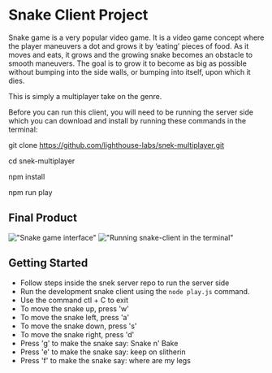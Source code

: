 
# Snake Client Project

Snake game is a very popular video game. It is a video game concept where the player maneuvers a dot and grows it by ‘eating’ pieces of food. As it moves and eats, it grows and the growing snake becomes an obstacle to smooth maneuvers. The goal is to grow it to become as big as possible without bumping into the side walls, or bumping into itself, upon which it dies.

This is simply a multiplayer take on the genre.

Before you can run this client, you will need to be running the server side which you can download and install by running these commands in the terminal:

git clone https://github.com/lighthouse-labs/snek-multiplayer.git

cd snek-multiplayer

npm install

npm run play

## Final Product

!["Snake game interface"](snake-client/assets/snakeInterface.png)
!["Running snake-client in the terminal"](snake-client/assets/connectingToServer.png)



## Getting Started

- Follow steps inside the snek server repo to run the server side
- Run the development snake client using the `node play.js` command.
- Use the command ctl + C to exit
- To move the snake up, press 'w'
- To move the snake left, press 'a'
- To move the snake down, press 's'
- To move the snake right, press 'd'
- Press 'g' to make the snake say: Snake n' Bake
- Press 'e' to make the snake say: keep on slitherin
- Press 'f' to make the snake say: where are my legs


